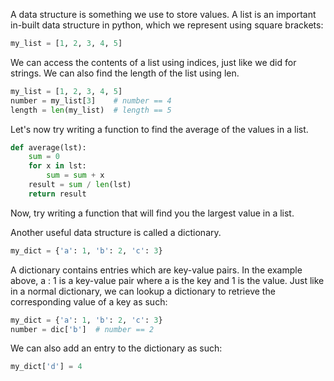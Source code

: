 A data structure is something we use to store values. A list is an important in-built data structure in python, which we represent using square brackets:

```python
my_list = [1, 2, 3, 4, 5]
```

We can access the contents of a list using indices, just like we did for strings. We can also find the length of the list using len. 

```python
my_list = [1, 2, 3, 4, 5]
number = my_list[3]    # number == 4
length = len(my_list)  # length == 5
```
Let's now try writing a function to find the average of the values in a list.

```python
def average(lst):
    sum = 0
    for x in lst:
        sum = sum + x
    result = sum / len(lst)
    return result
```
Now, try writing a function that will find you the largest value in a list. 

Another useful data structure is called a dictionary.

```python
my_dict = {'a': 1, 'b': 2, 'c': 3}
```
A dictionary contains entries which are key-value pairs. In the example above, a : 1 is a key-value pair where a is the key and 1 is the value. Just like in a normal dictionary, we can lookup a dictionary to retrieve the corresponding value of a key as such:

```python
my_dict = {'a': 1, 'b': 2, 'c': 3}
number = dic['b']  # number == 2
```

We can also add an entry to the dictionary as such:

```python
my_dict['d'] = 4
```
